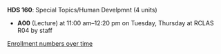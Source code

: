 **HDS 160**: Special Topics/Human Develpmnt (4 units)

- **A00** (Lecture) at 11:00 am–12:20 pm on Tuesday, Thursday at RCLAS R04 by staff

[Enrollment numbers over time](./HDS160.tsv)
